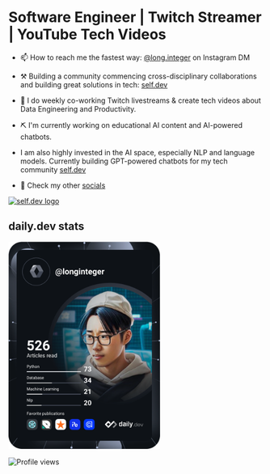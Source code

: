 # Software Engineer  | Twitch Streamer | YouTube Tech Videos

- 📫 How to reach me the fastest way: [@long.integer](https://instagram.com/long.integer) on Instagram DM
- ⚒ Building a community commencing cross-disciplinary collaborations and building great solutions in tech: [self.dev](https://www.theselfdev.com)
- 🎥 I do weekly co-working Twitch livestreams & create tech videos about Data Engineering and Productivity.
- ⛏ I'm currently working on educational AI content and AI-powered chatbots.
- I am also highly invested in the AI space, especially NLP and language models. Currently building GPT-powered chatbots for my tech community [self.dev](https://theselfdev.com)

- 📱 Check my other [socials](https://bento.me/longinteger)


<a href="https://discord.gg/selfdev"><img src="https://github.com/selfdevs/self-dev-logo/blob/main/2023/self_dev_v1.png" width="300" alt="self.dev logo"/></a>

<!---
## Stats
[![longinteger017's github streak](https://github-readme-streak-stats.herokuapp.com/?user=longinteger017&theme=tokyonight)](https://github.com/longinteger017/github-readme-streak-stats)
[![longinteger017's stats](https://github-readme-stats.vercel.app/api?username=longinteger017&langs_count=3&layout=compact&show_icons=true&theme=tokyonight&count_private=true&include_all_commits=true)](https://github.com/longinteger017/github-readme-stats)

[![Favourite tech-stack](https://github-readme-stats.vercel.app/api/top-langs/?username=longinteger017&theme=tokyonight)](https://github.com/longinteger017/github-readme-stats)
--->

## daily.dev stats
<a href="https://app.daily.dev/longinteger017"><img src="https://github.com/longinteger017/longinteger017/blob/main/devcard.svg" width="300" alt="My daily.dev card"/></a>




![Profile views](https://gpvc.arturio.dev/longinteger017)

<!--- 
[![GitHub followers](https://img.shields.io/github/followers/longinteger017.svg?style=social&label=Follow&maxAge=2592000)](https://github.com/longinteger017?tab=followers)
[![Twitter](https://badgen.net/badge/icon/twitter?icon=twitter&label)](https://twitter.com/longinteger0)
--->
